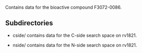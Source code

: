 Contains data for the bioactive compound F3072-0086.

## Subdirectories

- cside/ contains data for the C-side search space on rv1821.

- nside/ contains data for the N-side search space on rv1821.


